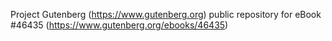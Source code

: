 Project Gutenberg (https://www.gutenberg.org) public repository for eBook #46435 (https://www.gutenberg.org/ebooks/46435)
